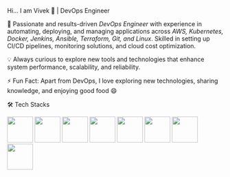 Hi... I am Vivek 👋 | DevOps Engineer  

🚀 Passionate and results-driven *DevOps Engineer* with experience in automating, deploying, and managing applications across *AWS, Kubernetes, Docker, Jenkins, Ansible, Terraform, Git, and Linux*. Skilled in setting up CI/CD pipelines, monitoring solutions, and cloud cost optimization.  

💡 Always curious to explore new tools and technologies that enhance system performance, scalability, and reliability.  

⚡ Fun Fact: Apart from DevOps, I love exploring new technologies, sharing knowledge, and enjoying good food 😄  

 🛠️ Tech Stacks  

<p align="left">
  <img src="https://cdn.jsdelivr.net/gh/devicons/devicon/icons/amazonwebservices/amazonwebservices-original-wordmark.svg" width="60" height="60"/>
  <img src="https://cdn.jsdelivr.net/gh/devicons/devicon/icons/docker/docker-original.svg" width="60" height="60"/>
  <img src="https://cdn.jsdelivr.net/gh/devicons/devicon/icons/kubernetes/kubernetes-plain.svg" width="60" height="60"/>
  <img src="https://cdn.jsdelivr.net/gh/devicons/devicon/icons/jenkins/jenkins-original.svg" width="60" height="60"/>
  <img src="https://cdn.jsdelivr.net/gh/devicons/devicon/icons/ansible/ansible-original.svg" width="60" height="60"/>
  <img src="https://cdn.jsdelivr.net/gh/devicons/devicon/icons/terraform/terraform-original.svg" width="60" height="60"/>
  <img src="https://cdn.jsdelivr.net/gh/devicons/devicon/icons/linux/linux-original.svg" width="60" height="60"/>
  <img src="https://cdn.jsdelivr.net/gh/devicons/devicon/icons/git/git-original.svg" width="60" height="60"/>
</p>
